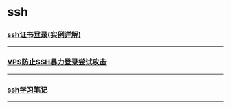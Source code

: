 ssh
===

### [ssh证书登录(实例详解)](certificate-login)

---

### [VPS防止SSH暴力登录尝试攻击](evil)

---

### [ssh学习笔记](note)

---

